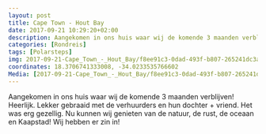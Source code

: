 ```yaml
---
layout: post
title: Cape Town - Hout Bay
date: 2017-09-21 10:29:20+02:00
description: Aangekomen in ons huis waar wij de komende 3 maanden verblijven! Heerlijk. Lekker gebraaid met de verhuurders en hun dochter + vriend. Het was erg gezellig. Nu kunnen wij genieten van de natuur, de rust
categories: [Rondreis]
tags: [Polarsteps]
img: 2017-09-21-Cape_Town_-_Hout_Bay/f8ee91c3-0dad-493f-b807-265241dc3a94_large_image.jpg
coordinates: 18.3706741333008, -34.0233535766602
Media: [2017-09-21-Cape_Town_-_Hout_Bay/f8ee91c3-0dad-493f-b807-265241dc3a94_large_image.jpg, 2017-09-21-Cape_Town_-_Hout_Bay/aa43b136-614d-45d3-a501-1d271723b332_large_image.jpg, 2017-09-21-Cape_Town_-_Hout_Bay/14623d91-3525-4a1d-8603-c13ad8ff7f92_large_image.jpg, 2017-09-21-Cape_Town_-_Hout_Bay/3255d4bc-d096-41fe-abf7-b2ac670c8e96_large_image.jpg, 2017-09-21-Cape_Town_-_Hout_Bay/0b6b7308-68c1-4304-b918-bad70d697539_large_image.jpg, 2017-09-21-Cape_Town_-_Hout_Bay/e1900e36-82d9-4b0f-8a43-0e55fcaba28e_large_image.jpg, 2017-09-21-Cape_Town_-_Hout_Bay/78f0a941-7a30-4bb7-9cda-254857d62582_large_image.jpg]
---
```

Aangekomen in ons huis waar wij de komende 3 maanden verblijven! Heerlijk. 
Lekker gebraaid met de verhuurders en hun dochter + vriend. Het was erg gezellig. Nu kunnen wij genieten van de natuur, de rust, de oceaan en Kaapstad! 
Wij hebben er zin in! 